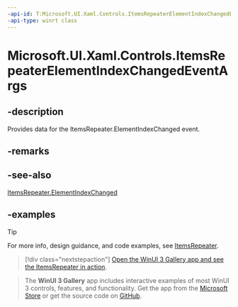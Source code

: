 ```yaml
---
-api-id: T:Microsoft.UI.Xaml.Controls.ItemsRepeaterElementIndexChangedEventArgs
-api-type: winrt class
---
```


# Microsoft.UI.Xaml.Controls.ItemsRepeaterElementIndexChangedEventArgs

<!--
public sealed class ItemsRepeaterElementIndexChangedEventArgs
-->

## -description

Provides data for the ItemsRepeater.ElementIndexChanged event.

## -remarks

## -see-also

[ItemsRepeater.ElementIndexChanged](itemsrepeater_elementindexchanged.md)

## -examples

> [!TIP]
> For more info, design guidance, and code examples, see [ItemsRepeater](/windows/apps/design/controls/items-repeater).

> [!div class="nextstepaction"]
> [Open the WinUI 3 Gallery app and see the ItemsRepeater in action](winui3gallery:/item/ItemsRepeater).

> The **WinUI 3 Gallery** app includes interactive examples of most WinUI 3 controls, features, and functionality. Get the app from the [Microsoft Store](https://www.microsoft.com/store/productId/9P3JFPWWDZRC) or get the source code on [GitHub](https://github.com/microsoft/WinUI-Gallery).
